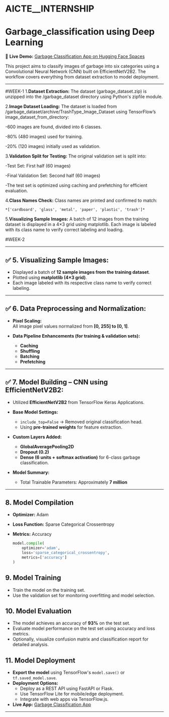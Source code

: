 # AICTE__INTERNSHIP
# Garbage_classification using Deep Learning
🚀 **Live Demo:** [Garbage Classification App on Hugging Face Spaces](https://huggingface.co/spaces/miryalavarshitha/garbageclassification_app)

This project aims to classify images of garbage into six categories using a Convolutional Neural Network (CNN) built on EfficientNetV2B2. The workflow covers everything from dataset extraction to model deployment.

---
#WEEK-1
1.**Dataset Extraction:** The dataset (garbage_dataset.zip) is unzipped into the /garbage_dataset directory using Python's zipfile module.

2.**Image Dataset Loading:** The dataset is loaded from /garbage_dataset/archive/TrashType_Image_Dataset using TensorFlow’s image_dataset_from_directory:

  -600 images are found, divided into 6 classes.
  
  -80% (480 images) used for training.
  
  -20% (120 images) initially used as validation.
  
3.**Validation Split for Testing:**
  The original validation set is split into:
  
  -Test Set: First half (60 images)
  
  -Final Validation Set: Second half (60 images)
  
  -The test set is optimized using caching and prefetching for efficient evaluation.
  
4.**Class Names Check:**
    Class names are printed and confirmed to match:
    
    *['cardboard', 'glass', 'metal', 'paper', 'plastic', 'trash']*
    
5.**Visualizing Sample Images:**
  A batch of 12 images from the training dataset is displayed in a 4×3 grid using matplotlib. Each image is labeled with its class name to verify correct labeling    and   loading.
  
#WEEK-2

---
## ✅ 5. Visualizing Sample Images:

- Displayed a batch of **12 sample images from the training dataset**.
- Plotted using **matplotlib (4×3 grid)**.
- Each image labeled with its respective class name to verify correct labeling.

---

## ✅ 6. Data Preprocessing and Normalization:

- **Pixel Scaling:**  
  All image pixel values normalized from **[0, 255] to [0, 1]**.

- **Data Pipeline Enhancements (for training & validation sets):**
  - **Caching**
  - **Shuffling**
  - **Batching**
  - **Prefetching**

---

## ✅ 7. Model Building – CNN using EfficientNetV2B2:

- Utilized **EfficientNetV2B2** from TensorFlow Keras Applications.

- **Base Model Settings:**
  - `include_top=False` → Removed original classification head.
  - Using **pre-trained weights** for feature extraction.

- **Custom Layers Added:**
  - **GlobalAveragePooling2D**
  - **Dropout (0.2)**
  - **Dense (6 units + softmax activation)** for 6-class garbage classification.

- **Model Summary:**
  - Total Trainable Parameters: Approximately **7 million**

---

## 8. Model Compilation

- **Optimizer:** Adam
- **Loss Function:** Sparse Categorical Crossentropy
- **Metrics:** Accuracy

  ```python
  model.compile(
      optimizer='adam',
      loss='sparse_categorical_crossentropy',
      metrics=['accuracy']
  )
  ```

## 9. Model Training

- Train the model on the training set.
- Use the validation set for monitoring overfitting and model selection.

## 10. Model Evaluation

- The model achieves an accuracy of **93%** on the test set.
- Evaluate model performance on the test set using accuracy and loss metrics.
- Optionally, visualize confusion matrix and classification report for detailed analysis.

## 11. Model Deployment

- **Export the model** using TensorFlow's `model.save()` or `tf.saved_model.save`.
- **Deployment Options:**
  - Deploy as a REST API using FastAPI or Flask.
  - Use TensorFlow Lite for mobile/edge deployment.
  - Integrate with web apps via TensorFlow.js.
- **Live App:** [Garbage Classification App](https://huggingface.co/spaces/miryalavarshitha/garbageclassification_app)

---
